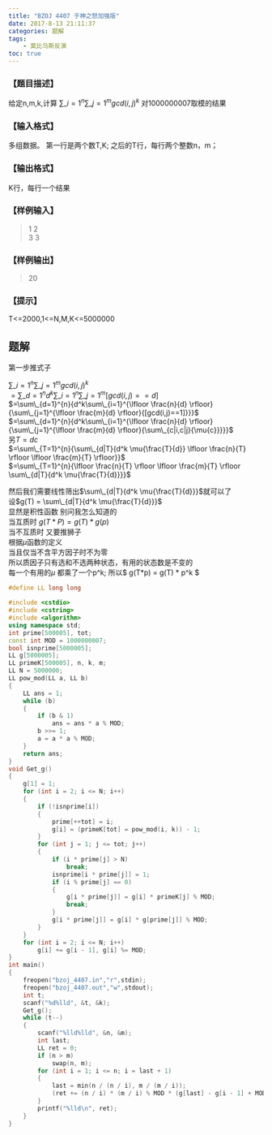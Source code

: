 ```yaml
---
title: "BZOJ 4407 于神之怒加强版"
date: 2017-8-13 21:11:37
categories: 题解
tags:
    - 莫比乌斯反演
toc: true
---
```



### 【题目描述】
给定n,m,k,计算 $\sum\_{i=1}^{n}{\sum\_{j=1}^{m}{gcd(i,j)^k}}$ 对1000000007取模的结果
<!--more-->
### 【输入格式】
多组数据。
第一行是两个数T,K;
之后的T行，每行两个整数n，m；

### 【输出格式】
K行，每行一个结果

### 【样例输入】
>1 2  
3 3   
### 【样例输出】
>20  

### 【提示】
T<=2000,1<=N,M,K<=5000000


## 题解

第一步推式子

$\sum\_{i=1}^{n}{\sum\_{j=1}^{m}{gcd(i,j)^k}}$  
$=\sum\_{d=1}^{n}{d^k\sum\_{i=1}^{n}{\sum\_{j=1}^{m}{[gcd(i,j)==d]}}}$    
$=\sum\_{d=1}^{n}{d^k\sum\_{i=1}^{\lfloor \frac{n}{d} \rfloor}{\sum\_{j=1}^{\lfloor \frac{m}{d} \rfloor}{[gcd(i,j)==1]}}}$  
$=\sum\_{d=1}^{n}{d^k\sum\_{i=1}^{\lfloor \frac{n}{d} \rfloor}{\sum\_{j=1}^{\lfloor \frac{m}{d} \rfloor}{\sum\_{c|i,c|j}{\mu{c}}}}}$  
另$T = dc$  
$=\sum\_{T=1}^{n}{\sum\_{d|T}{d^k \mu{\frac{T}{d}} \lfloor \frac{n}{T} \rfloor \lfloor \frac{m}{T} \rfloor}}$    
$=\sum\_{T=1}^{n}{\lfloor \frac{n}{T} \rfloor \lfloor \frac{m}{T} \rfloor \sum\_{d|T}{d^k \mu{\frac{T}{d}}}}$  


然后我们需要线性筛出$\sum\_{d|T}{d^k \mu{\frac{T}{d}}}$就可以了  
设$g(T) = \sum\_{d|T}{d^k \mu{\frac{T}{d}}}$  
显然是积性函数
别问我怎么知道的  
当互质时 $g(T*P) = g(T) * g(p)$  
当不互质时
又要推狮子  
根据$\mu$函数的定义  
当且仅当不含平方因子时不为零  
所以质因子只有选和不选两种状态，有用的状态数是不变的  
每一个有用的$\mu$ 都乘了一个p^k;
所以$ g(T*p) = g(T) * p^k $


```c++
#define LL long long
 
#include <cstdio>
#include <cstring>
#include <algorithm>
using namespace std;
int prime[500005], tot;
const int MOD = 1000000007;
bool isnprime[5000005];
LL g[5000005];
LL primeK[500005], n, k, m;
LL N = 5000000;
LL pow_mod(LL a, LL b)
{
    LL ans = 1;
    while (b)
    {
        if (b & 1)
            ans = ans * a % MOD;
        b >>= 1;
        a = a * a % MOD;
    }
    return ans;
}
void Get_g()
{
    g[1] = 1;
    for (int i = 2; i <= N; i++)
    {
        if (!isnprime[i])
        {
            prime[++tot] = i;
            g[i] = (primeK[tot] = pow_mod(i, k)) - 1;
        }
        for (int j = 1; j <= tot; j++)
        {
            if (i * prime[j] > N)
                break;
            isnprime[i * prime[j]] = 1;
            if (i % prime[j] == 0)
            {
                g[i * prime[j]] = g[i] * primeK[j] % MOD;
                break;
            }
            g[i * prime[j]] = g[i] * g[prime[j]] % MOD;
        }
    }
    for (int i = 2; i <= N; i++)
        g[i] += g[i - 1], g[i] %= MOD;
}
int main()
{
    freopen("bzoj_4407.in","r",stdin);
    freopen("bzoj_4407.out","w",stdout);
    int t;
    scanf("%d%lld", &t, &k);
    Get_g();
    while (t--)
    {
        scanf("%lld%lld", &n, &m);
        int last;
        LL ret = 0;
        if (n > m)
            swap(n, m);
        for (int i = 1; i <= n; i = last + 1)
        {
            last = min(n / (n / i), m / (m / i));
            (ret += (n / i) * (m / i) % MOD * (g[last] - g[i - 1] + MOD) % MOD)%=MOD;
        }
        printf("%lld\n", ret);
    }
}
```